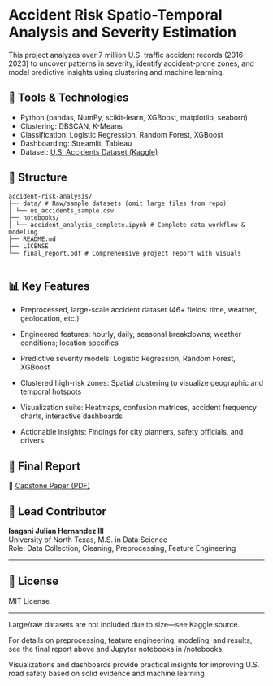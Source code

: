 # Accident Risk Spatio-Temporal Analysis and Severity Estimation

This project analyzes over 7 million U.S. traffic accident records (2016–2023) to uncover patterns in severity, identify accident-prone zones, and model predictive insights using clustering and machine learning.

## 🔧 Tools & Technologies
- Python (pandas, NumPy, scikit-learn, XGBoost, matplotlib, seaborn)
- Clustering: DBSCAN, K-Means
- Classification: Logistic Regression, Random Forest, XGBoost
- Dashboarding: Streamlit, Tableau
- Dataset: [U.S. Accidents Dataset (Kaggle)](https://www.kaggle.com/datasets/sobhanmoosavi/us-accidents)

## 📁 Structure
```
accident-risk-analysis/
├── data/ # Raw/sample datasets (omit large files from repo)
│ └── us_accidents_sample.csv
├── notebooks/
│ └── accident_analysis_complete.ipynb # Complete data workflow & modeling
├── README.md
├── LICENSE
└── final_report.pdf # Comprehensive project report with visuals


```

## 📊 Key Features
- Preprocessed, large-scale accident dataset (46+ fields: time, weather, geolocation, etc.)

- Engineered features: hourly, daily, seasonal breakdowns; weather conditions; location specifics

- Predictive severity models: Logistic Regression, Random Forest, XGBoost

- Clustered high-risk zones: Spatial clustering to visualize geographic and temporal hotspots

- Visualization suite: Heatmaps, confusion matrices, accident frequency charts, interactive dashboards

- Actionable insights: Findings for city planners, safety officials, and drivers

## 📄 Final Report
📎 [Capstone Paper (PDF)](https://docs.google.com/document/d/1pAmnLH08LuIgo3SzkLOL_EfycgM-XZQ_4q_nAfZBKks/edit?usp=sharing)


## 👤 Lead Contributor
**Isagani Julian Hernandez III**  
University of North Texas, M.S. in Data Science  
Role: Data Collection, Cleaning, Preprocessing, Feature Engineering

---

## 📜 License
MIT License

---
Large/raw datasets are not included due to size—see Kaggle source.

For details on preprocessing, feature engineering, modeling, and results, see the final report above and Jupyter notebooks in /notebooks.

Visualizations and dashboards provide practical insights for improving U.S. road safety based on solid evidence and machine learning
